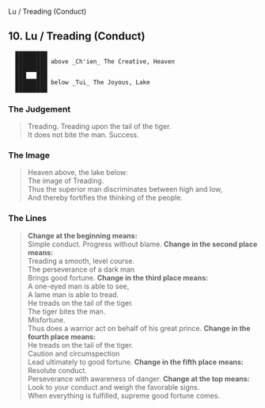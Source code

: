Lu / Treading (Conduct)
## 10. Lu / Treading (Conduct)
      █████████
      █████████ above _Ch'ien_ The Creative, Heaven  
      █████████
      ███   ███
      █████████ below _Tui_ The Joyous, Lake  
      █████████
### The Judgement
> Treading. Treading upon the tail of the tiger.  
 It does not bite the man. Success.
### The Image
> Heaven above, the lake below:  
 The image of Treading.  
 Thus the superior man discriminates between high and low,  
 And thereby fortifies the thinking of the people.
### The Lines

 > **Change at the beginning means:**  
 Simple conduct. Progress without blame.
 > **Change in the second place means:**  
 Treading a smooth, level course.  
 The perseverance of a dark man  
 Brings good fortune.
 > **Change in the third place means:**  
 A one-eyed man is able to see,  
 A lame man is able to tread.  
 He treads on the tail of the tiger.  
 The tiger bites the man.  
 Misfortune.  
 Thus does a warrior act on behalf of his great prince.
 > **Change in the fourth place means:**  
 He treads on the tail of the tiger.  
 Caution and circumspection  
 Lead ultimately to good fortune.
 > **Change in the fifth place means:**  
 Resolute conduct.  
 Perseverance with awareness of danger.
 > **Change at the top means:**  
 Look to your conduct and weigh the favorable signs.  
 When everything is fulfilled, supreme good fortune comes.



